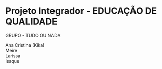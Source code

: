 # Projeto Integrador - EDUCAÇÃO DE QUALIDADE

GRUPO - TUDO OU NADA

Ana Cristina (Kika) <br>
Meire<br>
Larissa<br>
Isaque<br>
